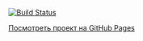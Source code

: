 [![Build Status](https://img.shields.io/appveyor/build/dom.svg)]([your-appveyor-build-link](https://ci.appveyor.com/project/Vlad57136/dom))

[Посмотреть проект на GitHub Pages](joynie12.github.io)
